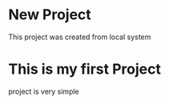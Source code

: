 # New Project

This project was created from local system 

# This is my first Project 

project is very simple 